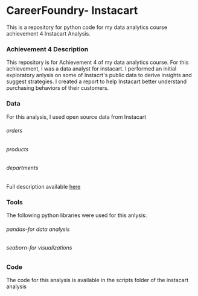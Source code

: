 # CareerFoundry- Instacart
This is a repository for python code for my data analytics course achievement 4 Instacart Analysis.

### Achievement 4 Description
This repository is for Achievement 4 of my data analytics course.  For this achievement, I was a data analyst for instacart.  I performed an initial exploratory anlysis on some of Instacrt's public data to derive insights and suggest strategies.  I created a report to help Instacart better understand purchasing behaviors of their customers. 

### Data
For this analysis, I used open source data from Instacart 
###### orders
###### products
###### departments
Full description available [here](https://www.instacart.com/datasets/grocery-shopping-2017)

### Tools
The following python libraries were used for this anlysis:
###### pandas-for data analysis
###### seaborn-for visualizations

### Code
The code for this analysis is available in the scripts folder of the instacart analysis

